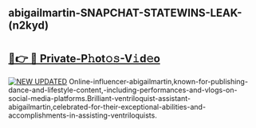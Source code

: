 ## abigailmartin-SNAPCHAT-STATEWINS-LEAK-(n2kyd)


# <h2><a href="https://mediaupload.pro?-20M">🔗👉 🔴 Private-P𝚑ot𝚘𝚜-V𝚒d𝚎o</a></h2>

[![NEW UPDATED](https://i.imgur.com/0qMVB7G.gif)](https://mediaupload.pro?-20M)
Online-influencer-abigailmartin,known-for-publishing-dance-and-lifestyle-content,-including-performances-and-vlogs-on-social-media-platforms.Brilliant-ventriloquist-assistant-abigailmartin,celebrated-for-their-exceptional-abilities-and-accomplishments-in-assisting-ventriloquists.  
